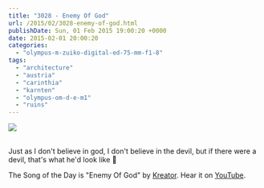 ```yaml
---
title: "3028 - Enemy Of God"
url: /2015/02/3028-enemy-of-god.html
publishDate: Sun, 01 Feb 2015 19:00:20 +0000
date: 2015-02-01 20:00:20
categories: 
  - "olympus-m-zuiko-digital-ed-75-mm-f1-8"
tags: 
  - "architecture"
  - "austria"
  - "carinthia"
  - "karnten"
  - "olympus-om-d-e-m1"
  - "ruins"
---
```

<div class="container">
<div class="center"><a target="_blank" href="https://d25zfm9zpd7gm5.cloudfront.net/1200x1200/2015/20150125_150138-Edit_lr.jpg"><img src="https://d25zfm9zpd7gm5.cloudfront.net/0600x0600/2015/20150125_150138-Edit_lr.jpg" /></a></div>
</div>
<br />

Just as I don't believe in god, I don't believe in the devil, but if there were a devil, that's what he'd look like 🙂

The Song of the Day is "Enemy Of God" by <a href="http://en.wikipedia.org/wiki/Kreator" target="_blank">Kreator</a>. Hear it on <a href="https://www.youtube.com/watch?v=Sx7L1aZu698" target="_blank">YouTube</a>.
